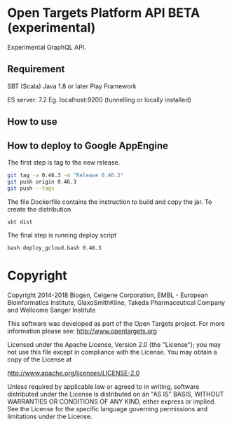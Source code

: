 # Open Targets Platform API BETA (experimental)

Experimental GraphQL API.

## Requirement
SBT (Scala)
Java 1.8 or later
Play Framework

ES server: 7.2
Eg. localhost:9200  (tunnelling or locally installed)


## How to use

## How to deploy to Google AppEngine 

The first step is tag to the new release. 

```bash
git tag -a 0.46.3 -m "Release 0.46.3"
git push origin 0.46.3
git push --tags
```

The file Dockerfile contains the instruction to build and copy the jar.
To create the distribution 

```sbt dist```


The final step is running deploy script 
```
bash deploy_gcloud.bash 0.46.3
```


# Copyright

Copyright 2014-2018 Biogen, Celgene Corporation, EMBL - European Bioinformatics Institute, GlaxoSmithKline, Takeda Pharmaceutical Company and Wellcome Sanger Institute

This software was developed as part of the Open Targets project. For more information please see: http://www.opentargets.org

Licensed under the Apache License, Version 2.0 (the "License");
you may not use this file except in compliance with the License.
You may obtain a copy of the License at

http://www.apache.org/licenses/LICENSE-2.0

Unless required by applicable law or agreed to in writing, software
distributed under the License is distributed on an "AS IS" BASIS,
WITHOUT WARRANTIES OR CONDITIONS OF ANY KIND, either express or implied.
See the License for the specific language governing permissions and
limitations under the License.
